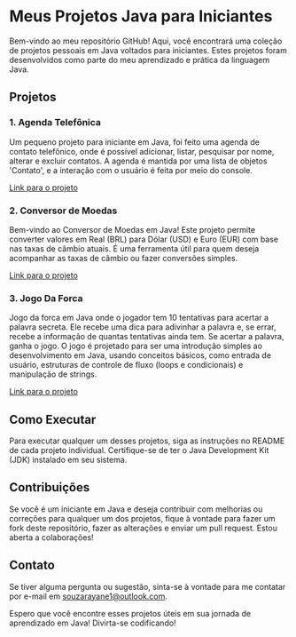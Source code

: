 # Meus Projetos Java para Iniciantes

Bem-vindo ao meu repositório GitHub! Aqui, você encontrará uma coleção de projetos pessoais em Java voltados para iniciantes. Estes projetos foram desenvolvidos como parte do meu aprendizado e prática da linguagem Java.

## Projetos

### 1. Agenda Telefônica

Um pequeno projeto para iniciante em Java, foi feito uma agenda de contato telefônico, onde é possível adicionar, listar, pesquisar por nome, alterar e excluir contatos. A agenda é mantida por uma lista de objetos 'Contato', e a interação com o usuário é feita por meio do console.

[Link para o projeto](https://github.com/souzarayane/Java-Iniciante/tree/main/agenda)

### 2. Conversor de Moedas

Bem-vindo ao Conversor de Moedas em Java! Este projeto permite converter valores em Real (BRL) para Dólar (USD) e Euro (EUR) com base nas taxas de câmbio atuais. É uma ferramenta útil para quem deseja acompanhar as taxas de câmbio ou fazer conversões simples.

[Link para o projeto](https://github.com/souzarayane/Java-Iniciante/tree/main/conversorDeMoedas)

### 3. Jogo Da Forca

Jogo da forca em Java onde o jogador tem 10 tentativas para acertar a palavra secreta. Ele recebe uma dica para adivinhar a palavra e, se errar, recebe a informação de quantas tentativas ainda tem. Se acertar a palavra, ganha o jogo. O jogo é projetado para ser uma introdução simples ao desenvolvimento em Java, usando conceitos básicos, como entrada de usuário, estruturas de controle de fluxo (loops e condicionais) e manipulação de strings.

[Link para o projeto](https://github.com/souzarayane/Java-Iniciante/tree/main/jogoDaForca)

## Como Executar

Para executar qualquer um desses projetos, siga as instruções no README de cada projeto individual. Certifique-se de ter o Java Development Kit (JDK) instalado em seu sistema.

## Contribuições

Se você é um iniciante em Java e deseja contribuir com melhorias ou correções para qualquer um dos projetos, fique à vontade para fazer um fork deste repositório, fazer as alterações e enviar um pull request. Estou aberta a colaborações!

## Contato

Se tiver alguma pergunta ou sugestão, sinta-se à vontade para me contatar por e-mail em souzarayane1@outlook.com.

Espero que você encontre esses projetos úteis em sua jornada de aprendizado em Java! Divirta-se codificando!

